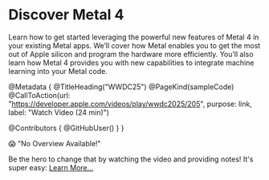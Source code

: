 # Discover Metal 4

Learn how to get started leveraging the powerful new features of Metal 4 in your existing Metal apps. We’ll cover how Metal enables you to get the most out of Apple silicon and program the hardware more efficiently. You’ll also learn how Metal 4 provides you with new capabilities to integrate machine learning into your Metal code.

@Metadata {
   @TitleHeading("WWDC25")
   @PageKind(sampleCode)
   @CallToAction(url: "https://developer.apple.com/videos/play/wwdc2025/205", purpose: link, label: "Watch Video (24 min)")

   @Contributors {
      @GitHubUser(<replace this with your GitHub handle>)
   }
}

😱 "No Overview Available!"

Be the hero to change that by watching the video and providing notes! It's super easy:
 [Learn More…](https://wwdcnotes.com/documentation/wwdcnotes/contributing)
